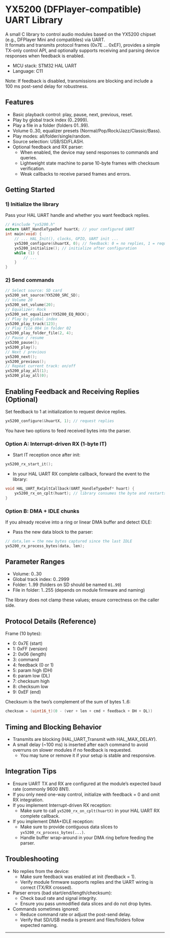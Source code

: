 # YX5200 (DFPlayer-compatible) UART Library

A small C library to control audio modules based on the YX5200 chipset (e.g., DFPlayer Mini and compatibles) via UART.  
It formats and transmits protocol frames (0x7E ... 0xEF), provides a simple TX-only control API, and optionally supports
receiving and parsing device responses when feedback is enabled.

- MCU stack: STM32 HAL UART
- Language: C11

Note: If feedback is disabled, transmissions are blocking and include a 100 ms post-send delay for robustness.

## Features

- Basic playback control: play, pause, next, previous, reset.
- Play by global track index (0..2999).
- Play a file in a folder (folders 01..99).
- Volume 0..30, equalizer presets (Normal/Pop/Rock/Jazz/Classic/Bass).
- Play modes: all/folder/single/random.
- Source selection: USB/SD/FLASH.
- Optional feedback and RX parser:
    - When enabled, the device may send responses to commands and queries.
    - Lightweight state machine to parse 10-byte frames with checksum verification.
    - Weak callbacks to receive parsed frames and errors.

## Getting Started

### 1) Initialize the library

Pass your HAL UART handle and whether you want feedback replies.

```c 
// #include "yx5200.h"
extern UART_HandleTypeDef huartX; // your configured UART
int main(void) { 
    // ... HAL_Init(), clocks, GPIO, UART init ... 
    yx5200_configure(&huartX, 0); // feedback: 0 = no replies, 1 = request replies
    yx5200_initialize(); // initialize after configuration
    while (1) {
        // ...
    }
}
```

### 2) Send commands

```c 
// Select source: SD card 
yx5200_set_source(YX5200_SRC_SD);
// Volume 20 
yx5200_set_volume(20);
// Equalizer: Rock 
yx5200_set_equalizer(YX5200_EQ_ROCK);
// Play by global index 
yx5200_play_track(123);
// Play file 004 in folder 02 
yx5200_play_folder_file(2, 4);
// Pause / resume 
yx5200_pause(); 
yx5200_play();
// Next / previous 
yx5200_next(); 
yx5200_previous();
// Repeat current track: on/off 
yx5200_play_all(1); 
yx5200_play_all(0);
```

## Enabling Feedback and Receiving Replies (Optional)

Set feedback to 1 at initialization to request device replies.

```c
yx5200_configure(&huartX, 1); // request replies
```

You have two options to feed received bytes into the parser.

### Option A: Interrupt-driven RX (1-byte IT)

- Start IT reception once after init:

```c
yx5200_rx_start_it();
```

- In your HAL UART RX complete callback, forward the event to the library:

```c
void HAL_UART_RxCpltCallback(UART_HandleTypeDef* huart) { 
    yx5200_rx_on_cplt(huart); // library consumes the byte and restarts 1-byte IT
}
```

### Option B: DMA + IDLE chunks

If you already receive into a ring or linear DMA buffer and detect IDLE:

- Pass the new data block to the parser:

```c
// data,len = the new bytes captured since the last IDLE 
yx5200_rx_process_bytes(data, len);
```

## Parameter Ranges

- Volume: 0..30
- Global track index: 0..2999
- Folder: 1..99 (folders on SD should be named `01`..`99`)
- File in folder: 1..255 (depends on module firmware and naming)

The library does not clamp these values; ensure correctness on the caller side.

## Protocol Details (Reference)

Frame (10 bytes):

- 0: 0x7E (start)
- 1: 0xFF (version)
- 2: 0x06 (length)
- 3: command
- 4: feedback (0 or 1)
- 5: param high (DH)
- 6: param low  (DL)
- 7: checksum high
- 8: checksum low
- 9: 0xEF (end)

Checksum is the two’s complement of the sum of bytes 1..6:

```c
checksum = (uint16_t)(0 - (ver + len + cmd + feedback + DH + DL))
```

## Timing and Blocking Behavior

- Transmits are blocking (HAL_UART_Transmit with HAL_MAX_DELAY).
- A small delay (~100 ms) is inserted after each command to avoid overruns on slower modules if no feedback is requested.
    - You may tune or remove it if your setup is stable and responsive.

## Integration Tips

- Ensure UART TX and RX are configured at the module’s expected baud rate (commonly 9600 8N1).
- If you only need one-way control, initialize with feedback = 0 and omit RX integration.
- If you implement Interrupt-driven RX reception:
    - Make sure to call `yx5200_rx_on_cplt(huartX)` in your HAL UART RX complete callback. 
- If you implement DMA+IDLE reception:
    - Make sure to provide contiguous data slices to `yx5200_rx_process_bytes(...)`.
    - Handle buffer wrap-around in your DMA ring before feeding the parser.

## Troubleshooting

- No replies from the device:
    - Make sure feedback was enabled at init (feedback = 1).
    - Verify module firmware supports replies and the UART wiring is correct (TX/RX crossed).
- Parser errors (bad start/end/length/checksum):
    - Check baud rate and signal integrity.
    - Ensure you pass unmodified data slices and do not drop bytes.
- Commands sometimes ignored:
    - Reduce command rate or adjust the post-send delay.
    - Verify that SD/USB media is present and files/folders follow expected naming.

---

